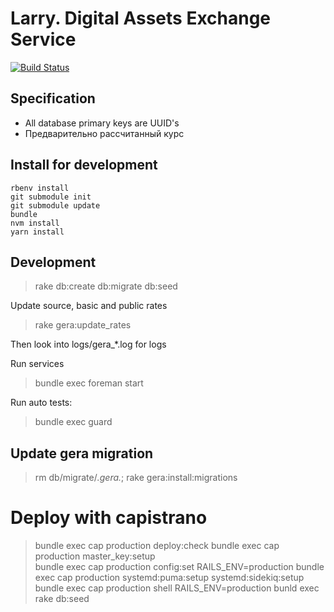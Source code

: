 # Larry. Digital Assets Exchange Service

[![Build Status](https://travis-ci.com/finfex/larry.svg?branch=master)](https://travis-ci.com/finfex/larry)

## Specification

* All database primary keys are UUID's
* Предварительно рассчитанный курс

## Install for development

```
rbenv install
git submodule init
git submodule update
bundle
nvm install
yarn install
```

## Development

> rake db:create db:migrate db:seed

Update source, basic and public rates

> rake gera:update_rates

Then look into logs/gera_*.log for logs

Run services

> bundle exec foreman start

Run auto tests:

> bundle exec guard

## Update gera migration

> rm db/migrate/*.gera.*; rake gera:install:migrations  


# Deploy with capistrano

> bundle exec cap production deploy:check
> bundle exec cap production master_key:setup  
> bundle exec cap production config:set RAILS_ENV=production
> bundle exec cap production systemd:puma:setup systemd:sidekiq:setup 
> bundle exec cap production shell
> RAILS_ENV=production bunld exec rake db:seed


